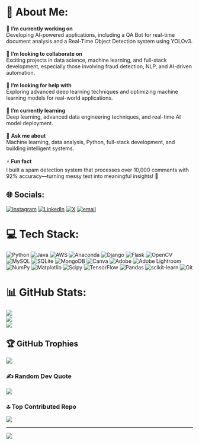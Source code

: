 # 💫 About Me:
🔭 **I’m currently working on**  <br>Developing AI-powered applications, including a QA Bot for real-time document analysis and a Real-Time Object Detection system using YOLOv3.  <br><br>👯 **I’m looking to collaborate on**  <br>Exciting projects in data science, machine learning, and full-stack development, especially those involving fraud detection, NLP, and AI-driven automation.  <br><br>🤝 **I’m looking for help with**  <br>Exploring advanced deep learning techniques and optimizing machine learning models for real-world applications.  <br><br>🌱 **I’m currently learning**  <br>Deep learning, advanced data engineering techniques, and real-time AI model deployment.  <br><br>💬 **Ask me about**  <br>Machine learning, data analysis, Python, full-stack development, and building intelligent systems.  <br><br>⚡ **Fun fact**  <br>I built a spam detection system that processes over 10,000 comments with 92% accuracy—turning messy text into meaningful insights! 🚀


## 🌐 Socials:
[![Instagram](https://img.shields.io/badge/Instagram-%23E4405F.svg?logo=Instagram&logoColor=white)](https://instagram.com/_vishal.06) [![LinkedIn](https://img.shields.io/badge/LinkedIn-%230077B5.svg?logo=linkedin&logoColor=white)](https://www.linkedin.com/in/vishal-datascience/) [![X](https://img.shields.io/badge/X-black.svg?logo=X&logoColor=white)](https://x.com/_vishal06) [![email](https://img.shields.io/badge/Email-D14836?logo=gmail&logoColor=white)](mailto:vishaal03.it@gmail.com) 

# 💻 Tech Stack:
![Python](https://img.shields.io/badge/python-3670A0?style=for-the-badge&logo=python&logoColor=ffdd54) ![Java](https://img.shields.io/badge/java-%23ED8B00.svg?style=for-the-badge&logo=openjdk&logoColor=white) ![AWS](https://img.shields.io/badge/AWS-%23FF9900.svg?style=for-the-badge&logo=amazon-aws&logoColor=white) ![Anaconda](https://img.shields.io/badge/Anaconda-%2344A833.svg?style=for-the-badge&logo=anaconda&logoColor=white) ![Django](https://img.shields.io/badge/django-%23092E20.svg?style=for-the-badge&logo=django&logoColor=white) ![Flask](https://img.shields.io/badge/flask-%23000.svg?style=for-the-badge&logo=flask&logoColor=white) ![OpenCV](https://img.shields.io/badge/opencv-%23white.svg?style=for-the-badge&logo=opencv&logoColor=white) ![MySQL](https://img.shields.io/badge/mysql-4479A1.svg?style=for-the-badge&logo=mysql&logoColor=white) ![SQLite](https://img.shields.io/badge/sqlite-%2307405e.svg?style=for-the-badge&logo=sqlite&logoColor=white) ![MongoDB](https://img.shields.io/badge/MongoDB-%234ea94b.svg?style=for-the-badge&logo=mongodb&logoColor=white) ![Canva](https://img.shields.io/badge/Canva-%2300C4CC.svg?style=for-the-badge&logo=Canva&logoColor=white) ![Adobe](https://img.shields.io/badge/adobe-%23FF0000.svg?style=for-the-badge&logo=adobe&logoColor=white) ![Adobe Lightroom](https://img.shields.io/badge/Adobe%20Lightroom-31A8FF.svg?style=for-the-badge&logo=Adobe%20Lightroom&logoColor=white) ![NumPy](https://img.shields.io/badge/numpy-%23013243.svg?style=for-the-badge&logo=numpy&logoColor=white) ![Matplotlib](https://img.shields.io/badge/Matplotlib-%23ffffff.svg?style=for-the-badge&logo=Matplotlib&logoColor=black) ![Scipy](https://img.shields.io/badge/SciPy-%230C55A5.svg?style=for-the-badge&logo=scipy&logoColor=%white) ![TensorFlow](https://img.shields.io/badge/TensorFlow-%23FF6F00.svg?style=for-the-badge&logo=TensorFlow&logoColor=white) ![Pandas](https://img.shields.io/badge/pandas-%23150458.svg?style=for-the-badge&logo=pandas&logoColor=white) ![scikit-learn](https://img.shields.io/badge/scikit--learn-%23F7931E.svg?style=for-the-badge&logo=scikit-learn&logoColor=white) ![Git](https://img.shields.io/badge/git-%23F05033.svg?style=for-the-badge&logo=git&logoColor=white)
# 📊 GitHub Stats:
![](https://github-readme-stats.vercel.app/api?username=VISHAL-038&theme=dark&hide_border=false&include_all_commits=true&count_private=false)<br/>
![](https://nirzak-streak-stats.vercel.app/?user=VISHAL-038&theme=dark&hide_border=false)<br/>
![](https://github-readme-stats.vercel.app/api/top-langs/?username=VISHAL-038&theme=dark&hide_border=false&include_all_commits=true&count_private=false&layout=compact)

## 🏆 GitHub Trophies
![](https://github-profile-trophy.vercel.app/?username=VISHAL-038&theme=radical&no-frame=false&no-bg=true&margin-w=4)

### ✍️ Random Dev Quote
![](https://quotes-github-readme.vercel.app/api?type=horizontal&theme=radical)

### 🔝 Top Contributed Repo
![](https://github-contributor-stats.vercel.app/api?username=VISHAL-038&limit=5&theme=dark&combine_all_yearly_contributions=true)

---
[![](https://visitcount.itsvg.in/api?id=VISHAL-038&icon=0&color=1)](https://visitcount.itsvg.in)

<!-- Proudly created with GPRM ( https://gprm.itsvg.in ) -->
